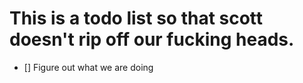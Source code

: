 # This is a todo list so that scott doesn't rip off our fucking heads.

- [] Figure out what we are doing
